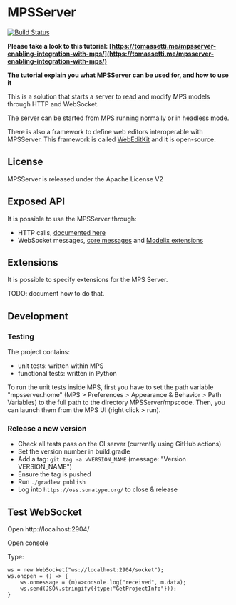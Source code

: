 # MPSServer

[![Build Status](https://img.shields.io/endpoint.svg?url=https%3A%2F%2Factions-badge.atrox.dev%2FStrumenta%2FMPSServer%2Fbadge&style=flat)](https://actions-badge.atrox.dev/Strumenta/MPSServer/goto)

**Please take a look to this tutorial: [https://tomassetti.me/mpsserver-enabling-integration-with-mps/](https://tomassetti.me/mpsserver-enabling-integration-with-mps/)**

**The tutorial explain you what MPSServer can be used for, and how to use it**

This is a solution that starts a server to read and modify MPS models through HTTP and WebSocket.

The server can be started from MPS running normally or in headless mode.

There is also a framework to define web editors interoperable with MPSServer. This framework is called [WebEditKit](https://github.com/Strumenta/webeditkit) and it is open-source.

## License

MPSServer is released under the Apache License V2

## Exposed API

It is possible to use the MPSServer through:

* HTTP calls, [documented here](documentation/routes.md)
* WebSocket messages, [core messages](documentation/ws_core_documentation.html) and [Modelix extensions](documentation/ws_modelix_documentation.html)

## Extensions

It is possible to specify extensions for the MPS Server.

TODO: document how to do that.

## Development

### Testing

The project contains:

* unit tests: written within MPS
* functional tests: written in Python

To run the unit tests inside MPS, first you have to set the path
variable "mpsserver.home" (MPS > Preferences > Appearance & Behavior >
Path Variables) to the full path to the directory MPSServer/mpscode.
Then, you can launch them from the MPS UI (right click > run).

### Release a new version

* Check all tests pass on the CI server (currently using GitHub actions)
* Set the version number in build.gradle
* Add a tag: `git tag -a vVERSION_NAME` (message: "Version VERSION_NAME")
* Ensure the tag is pushed
* Run `./gradlew publish`
* Log into `https://oss.sonatype.org/` to close & release

## Test WebSocket

Open http://localhost:2904/

Open console

Type:

```
ws = new WebSocket("ws://localhost:2904/socket");
ws.onopen = () => {
	ws.onmessage = (m)=>console.log("received", m.data);
	ws.send(JSON.stringify({type:"GetProjectInfo"}));
}
``` 

